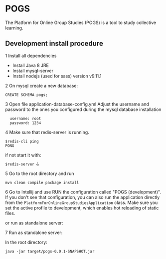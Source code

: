 # POGS
The Platform for Online Group Studies (POGS) is a tool to study collective learning.

## Development install procedure

1 Install all dependencies
 
 - Install Java 8 JRE
 - Install mysql-server
 - Install nodejs (used for sass) version v9.11.1
 
2 On mysql create a new database:

```
CREATE SCHEMA pogs;
```

3 Open file application-database-config.yml
Adjust the username and password to the ones you configured during the mysql database installation
 
```
  username: root
  password: 1234
```
4 Make sure that redis-server is running.
```
$redis-cli ping
PONG
```
if not start it with:
```
$redis-server & 
```

5 Go to the root directory and run

```
mvn clean compile package install 
```

6 Go to Intellij and use RUN the configuration called "POGS (development)". If you don't see that configuration, you can also run the application directly from the `PlatformForOnlineGroupStudiesApplication` class. Make sure you set the active profile to development, which enables hot reloading of static files.

or run as standalone server:

7 Run as standalone server:

In the root directory:
```
java -jar target/pogs-0.0.1-SNAPSHOT.jar
```
